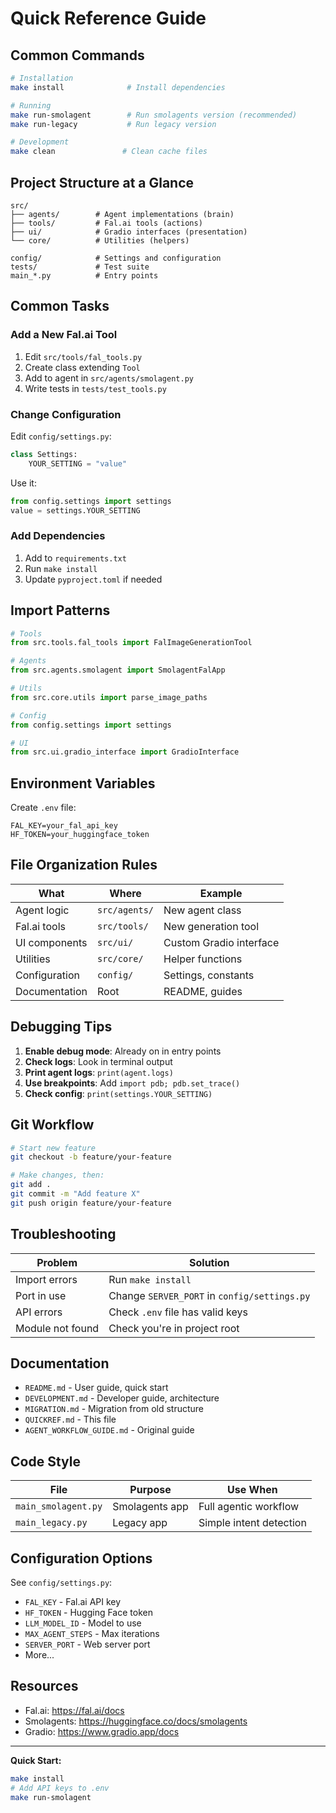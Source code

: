 # Quick Reference Guide

## Common Commands

```bash
# Installation
make install              # Install dependencies

# Running
make run-smolagent        # Run smolagents version (recommended)
make run-legacy           # Run legacy version

# Development
make clean               # Clean cache files
```

## Project Structure at a Glance

```
src/
├── agents/        # Agent implementations (brain)
├── tools/         # Fal.ai tools (actions)
├── ui/            # Gradio interfaces (presentation)
└── core/          # Utilities (helpers)

config/            # Settings and configuration
tests/             # Test suite
main_*.py          # Entry points
```

## Common Tasks

### Add a New Fal.ai Tool

1. Edit `src/tools/fal_tools.py`
2. Create class extending `Tool`
3. Add to agent in `src/agents/smolagent.py`
4. Write tests in `tests/test_tools.py`

### Change Configuration

Edit `config/settings.py`:
```python
class Settings:
    YOUR_SETTING = "value"
```

Use it:
```python
from config.settings import settings
value = settings.YOUR_SETTING
```

### Add Dependencies

1. Add to `requirements.txt`
2. Run `make install`
3. Update `pyproject.toml` if needed

## Import Patterns

```python
# Tools
from src.tools.fal_tools import FalImageGenerationTool

# Agents
from src.agents.smolagent import SmolagentFalApp

# Utils
from src.core.utils import parse_image_paths

# Config
from config.settings import settings

# UI
from src.ui.gradio_interface import GradioInterface
```

## Environment Variables

Create `.env` file:
```env
FAL_KEY=your_fal_api_key
HF_TOKEN=your_huggingface_token
```

## File Organization Rules

| What | Where | Example |
|------|-------|---------|
| Agent logic | `src/agents/` | New agent class |
| Fal.ai tools | `src/tools/` | New generation tool |
| UI components | `src/ui/` | Custom Gradio interface |
| Utilities | `src/core/` | Helper functions |
| Configuration | `config/` | Settings, constants |
| Documentation | Root | README, guides |

## Debugging Tips

1. **Enable debug mode**: Already on in entry points
2. **Check logs**: Look in terminal output
3. **Print agent logs**: `print(agent.logs)`
4. **Use breakpoints**: Add `import pdb; pdb.set_trace()`
5. **Check config**: `print(settings.YOUR_SETTING)`

## Git Workflow

```bash
# Start new feature
git checkout -b feature/your-feature

# Make changes, then:
git add .
git commit -m "Add feature X"
git push origin feature/your-feature
```

## Troubleshooting

| Problem | Solution |
|---------|----------|
| Import errors | Run `make install` |
| Port in use | Change `SERVER_PORT` in `config/settings.py` |
| API errors | Check `.env` file has valid keys |
| Module not found | Check you're in project root |

## Documentation

- `README.md` - User guide, quick start
- `DEVELOPMENT.md` - Developer guide, architecture
- `MIGRATION.md` - Migration from old structure
- `QUICKREF.md` - This file
- `AGENT_WORKFLOW_GUIDE.md` - Original guide

## Code Style

| File | Purpose | Use When |
|------|---------|----------|
| `main_smolagent.py` | Smolagents app | Full agentic workflow |
| `main_legacy.py` | Legacy app | Simple intent detection |

## Configuration Options

See `config/settings.py`:
- `FAL_KEY` - Fal.ai API key
- `HF_TOKEN` - Hugging Face token
- `LLM_MODEL_ID` - Model to use
- `MAX_AGENT_STEPS` - Max iterations
- `SERVER_PORT` - Web server port
- More...

## Resources

- Fal.ai: https://fal.ai/docs
- Smolagents: https://huggingface.co/docs/smolagents
- Gradio: https://www.gradio.app/docs

---

**Quick Start:**
```bash
make install
# Add API keys to .env
make run-smolagent
```
